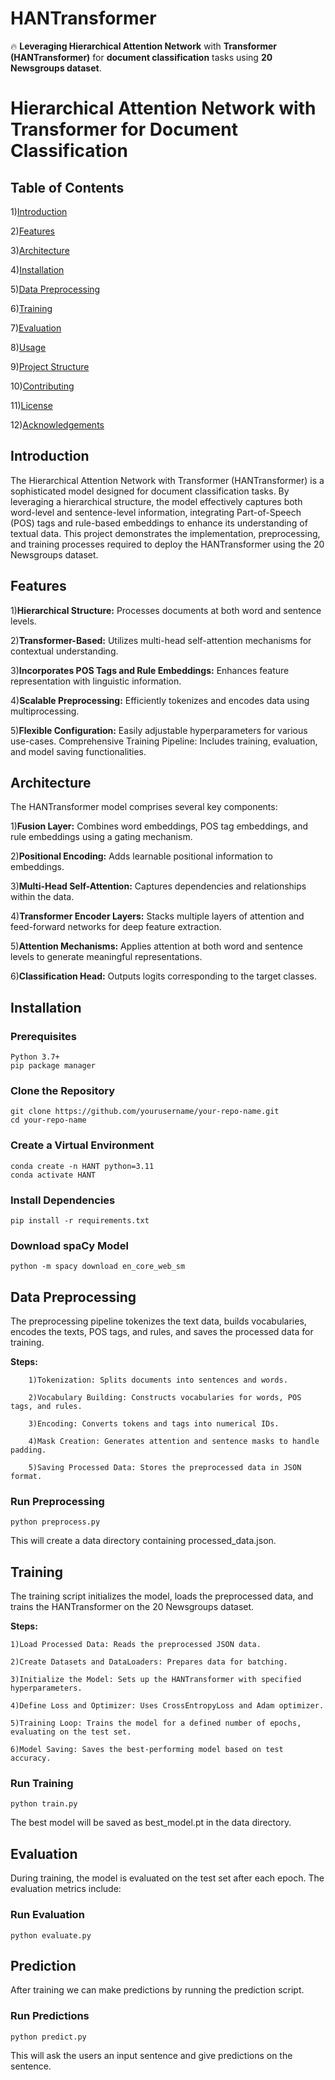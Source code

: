 # HANTransformer
🔥 __Leveraging Hierarchical Attention Network__ with __Transformer (HANTransformer)__ for __document classification__ tasks using __20 Newsgroups dataset__.

# Hierarchical Attention Network with Transformer for Document Classification



## Table of Contents
1)[Introduction](#introduction)

2)[Features](#features)

3)[Architecture](#architecture)

4)[Installation](#installation)

5)[Data Preprocessing](#data-preprocessong)

6)[Training](#training)

7)[Evaluation](#evaluation)

8)[Usage](#usage)

9)[Project Structure](#project-structure)

10)[Contributing](#contribution)

11)[License](#license)

12)[Acknowledgements](#acknowledgements)


## Introduction <a name="introduction"></a>
The Hierarchical Attention Network with Transformer (HANTransformer) is a sophisticated model designed for document classification tasks. By leveraging a hierarchical structure, the model effectively captures both word-level and sentence-level information, integrating Part-of-Speech (POS) tags and rule-based embeddings to enhance its understanding of textual data. This project demonstrates the implementation, preprocessing, and training processes required to deploy the HANTransformer using the 20 Newsgroups dataset.

## Features

1)__Hierarchical Structure:__ Processes documents at both word and sentence levels.

2)__Transformer-Based:__ Utilizes multi-head self-attention mechanisms for contextual understanding.

3)__Incorporates POS Tags and Rule Embeddings:__ Enhances feature representation with linguistic information.

4)__Scalable Preprocessing:__ Efficiently tokenizes and encodes data using multiprocessing.

5)__Flexible Configuration:__ Easily adjustable hyperparameters for various use-cases.
Comprehensive Training Pipeline: Includes training, evaluation, and model saving functionalities.

## Architecture
The HANTransformer model comprises several key components:

1)__Fusion Layer:__ Combines word embeddings, POS tag embeddings, and rule embeddings using a gating mechanism.

2)__Positional Encoding:__ Adds learnable positional information to embeddings.

3)__Multi-Head Self-Attention:__ Captures dependencies and relationships within the data.

4)__Transformer Encoder Layers:__ Stacks multiple layers of attention and feed-forward networks for deep feature extraction.

5)__Attention Mechanisms:__ Applies attention at both word and sentence levels to generate meaningful representations.

6)__Classification Head:__ Outputs logits corresponding to the target classes.

## Installation

### Prerequisites

    Python 3.7+
    pip package manager

### Clone the Repository
    
    git clone https://github.com/yourusername/your-repo-name.git
    cd your-repo-name

### Create a Virtual Environment 

    conda create -n HANT python=3.11
    conda activate HANT

### Install Dependencies
    
    pip install -r requirements.txt

### Download spaCy Model

    python -m spacy download en_core_web_sm

## Data Preprocessing

The preprocessing pipeline tokenizes the text data, builds vocabularies, encodes the texts, POS tags, and rules, and saves the processed data for training.

__Steps:__

        1)Tokenization: Splits documents into sentences and words.
        
        2)Vocabulary Building: Constructs vocabularies for words, POS tags, and rules.
        
        3)Encoding: Converts tokens and tags into numerical IDs.
        
        4)Mask Creation: Generates attention and sentence masks to handle padding.
        
        5)Saving Processed Data: Stores the preprocessed data in JSON format.

### Run Preprocessing

    python preprocess.py

This will create a data directory containing processed_data.json.

## Training 

The training script initializes the model, loads the preprocessed data, and trains the HANTransformer on the 20 Newsgroups dataset.

__Steps:__

    1)Load Processed Data: Reads the preprocessed JSON data.
    
    2)Create Datasets and DataLoaders: Prepares data for batching.
    
    3)Initialize the Model: Sets up the HANTransformer with specified hyperparameters.
    
    4)Define Loss and Optimizer: Uses CrossEntropyLoss and Adam optimizer.
    
    5)Training Loop: Trains the model for a defined number of epochs, evaluating on the test set.
    
    6)Model Saving: Saves the best-performing model based on test accuracy.


### Run Training

    python train.py

The best model will be saved as best_model.pt in the data directory.

## Evaluation

During training, the model is evaluated on the test set after each epoch. The evaluation metrics include:

### Run Evaluation

    python evaluate.py

## Prediction 

After training we can make predictions by running the prediction script.

### Run Predictions

    python predict.py


This will ask the users an input sentence and give predictions on the sentence.

